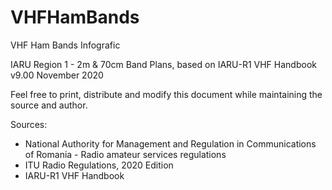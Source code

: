 # VHFHamBands
VHF Ham Bands Infografic

IARU Region 1 - 2m & 70cm Band Plans, based on IARU-R1 VHF Handbook v9.00 November 2020

Feel free to print, distribute and modify this document while maintaining the source and author.

Sources:
- National Authority for Management and Regulation in Communications of Romania - Radio amateur services regulations
- ITU Radio Regulations, 2020 Edition
- IARU-R1 VHF Handbook
